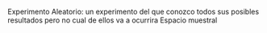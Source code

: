 Experimento Aleatorio: un experimento del que conozco todos sus posibles resultados pero no cual de ellos va a ocurrira
Espacio muestral 